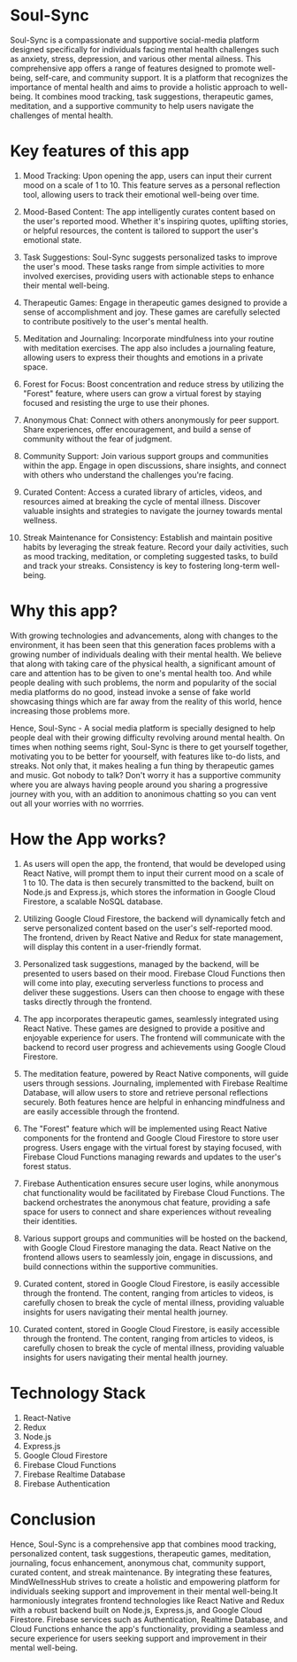 # Soul-Sync
Soul-Sync is a compassionate and supportive social-media platform designed specifically for individuals facing mental health challenges such as anxiety, stress, depression, and various other mental ailness. This comprehensive app offers a range of features designed to promote well-being, self-care, and community support. It is a platform that recognizes the importance of mental health and aims to provide a holistic approach to well-being. It combines mood tracking, task suggestions, therapeutic games, meditation, and a supportive community to help users navigate the challenges of mental health.

# Key features of this app
1. Mood Tracking:
Upon opening the app, users can input their current mood on a scale of 1 to 10. This feature serves as a personal reflection tool, allowing users to track their emotional well-being over time.

2. Mood-Based Content:
The app intelligently curates content based on the user's reported mood. Whether it's inspiring quotes, uplifting stories, or helpful resources, the content is tailored to support the user's emotional state.

3. Task Suggestions:
Soul-Sync suggests personalized tasks to improve the user's mood. These tasks range from simple activities to more involved exercises, providing users with actionable steps to enhance their mental well-being.

4. Therapeutic Games:
Engage in therapeutic games designed to provide a sense of accomplishment and joy. These games are carefully selected to contribute positively to the user's mental health.

5. Meditation and Journaling:
Incorporate mindfulness into your routine with meditation exercises. The app also includes a journaling feature, allowing users to express their thoughts and emotions in a private space.

6. Forest for Focus:
Boost concentration and reduce stress by utilizing the "Forest" feature, where users can grow a virtual forest by staying focused and resisting the urge to use their phones.

7. Anonymous Chat:
Connect with others anonymously for peer support. Share experiences, offer encouragement, and build a sense of community without the fear of judgment.

8. Community Support:
Join various support groups and communities within the app. Engage in open discussions, share insights, and connect with others who understand the challenges you're facing.

9. Curated Content:
Access a curated library of articles, videos, and resources aimed at breaking the cycle of mental illness. Discover valuable insights and strategies to navigate the journey towards mental wellness.

10. Streak Maintenance for Consistency:
Establish and maintain positive habits by leveraging the streak feature. Record your daily activities, such as mood tracking, meditation, or completing suggested tasks, to build and track your streaks. Consistency is key to fostering long-term well-being.


# Why this app?
With growing technologies and advancements, along with changes to the environment, it has been seen that this generation faces problems with a growing number of individuals dealing with their mental health. We believe that along with taking care of the physical health, a significant amount of care and attention has to be given to one's mental health too. And while people dealing with such problems, the norm and popularity of the social media platforms do no good, instead invoke a sense of fake world showcasing things which are far away from the reality of this world, hence increasing those problems more.

Hence, Soul-Sync - A social media platform is specially designed to help people deal with their growing difficulty revolving around mental health. On times when nothing seems right, Soul-Sync is there to get yourself together, motivating you to be better for yoourself, with features like to-do lists, and streaks. Not only that, it makes healing a fun thing by therapeutic games and music. Got nobody to talk? Don't worry it has a supportive community where you are always having people around you sharing a progressive journey with you, with an addition to anonimous chatting so you can vent out all your worries with no worrries.


# How the App works?

1. As users will open the app, the frontend, that would be developed using React Native, will prompt them to input their current mood on a scale of 1 to 10. The data is then securely transmitted to the backend, built on Node.js and Express.js, which stores the information in Google Cloud Firestore, a scalable NoSQL database.

2. Utilizing Google Cloud Firestore, the backend will dynamically fetch and serve personalized content based on the user's self-reported mood. The frontend, driven by React Native and Redux for state management, will display this content in a user-friendly format. 

3. Personalized task suggestions, managed by the backend, will be presented to users based on their mood. Firebase Cloud Functions then will come into play, executing serverless functions to process and deliver these suggestions. Users can then choose to engage with these tasks directly through the frontend.

4. The app incorporates therapeutic games, seamlessly integrated using React Native. These games are designed to provide a positive and enjoyable experience for users. The frontend will communicate with the backend to record user progress and achievements using Google Cloud Firestore.

5. The meditation feature, powered by React Native components, will guide users through sessions. Journaling, implemented with Firebase Realtime Database, will allow users to store and retrieve personal reflections securely. Both features hence are helpful in enhancing mindfulness and are easily accessible through the frontend.

6. The "Forest" feature which will be implemented using React Native components for the frontend and Google Cloud Firestore to store user progress. Users engage with the virtual forest by staying focused, with Firebase Cloud Functions managing rewards and updates to the user's forest status.

7. Firebase Authentication ensures secure user logins, while anonymous chat functionality would be facilitated by Firebase Cloud Functions. The backend orchestrates the anonymous chat feature, providing a safe space for users to connect and share experiences without revealing their identities.

8. Various support groups and communities will be  hosted on the backend, with Google Cloud Firestore managing the data. React Native on the frontend allows users to seamlessly join, engage in discussions, and build connections within the supportive communities.

9. Curated content, stored in Google Cloud Firestore, is easily accessible through the frontend. The content, ranging from articles to videos, is carefully chosen to break the cycle of mental illness, providing valuable insights for users navigating their mental health journey.   

10. Curated content, stored in Google Cloud Firestore, is easily accessible through the frontend. The content, ranging from articles to videos, is carefully chosen to break the cycle of mental illness, providing valuable insights for users navigating their mental health journey.


# Technology Stack
  1. React-Native
  2. Redux
  3. Node.js
  4. Express.js
  5. Google Cloud Firestore
  6. Firebase Cloud Functions
  7. Firebase Realtime Database
  8. Firebase Authentication

# Conclusion
Hence, Soul-Sync is a comprehensive app that combines mood tracking, personalized content, task suggestions, therapeutic games, meditation, journaling, focus enhancement, anonymous chat, community support, curated content, and streak maintenance. By integrating these features, MindWellnessHub strives to create a holistic and empowering platform for individuals seeking support and improvement in their mental well-being.It harmoniously integrates frontend technologies like React Native and Redux with a robust backend built on Node.js, Express.js, and Google Cloud Firestore. Firebase services such as Authentication, Realtime Database, and Cloud Functions enhance the app's functionality, providing a seamless and secure experience for users seeking support and improvement in their mental well-being.
     
